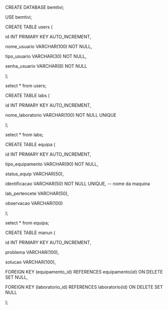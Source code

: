 

CREATE DATABASE bemtivi;


USE bemtivi;


CREATE TABLE users (

id INT PRIMARY KEY AUTO_INCREMENT, 

nome_usuario VARCHAR(100) NOT NULL, 

tipo_usuario VARCHAR(30) NOT NULL,

senha_usuario VARCHAR(8) NOT NULL 


);


select * from users;


CREATE TABLE labs ( 

id INT PRIMARY KEY AUTO_INCREMENT,

nome_laboratorio VARCHAR(100) NOT NULL UNIQUE 


);



select * from labs;


CREATE TABLE equipa ( 

id INT PRIMARY KEY AUTO_INCREMENT,

tipo_equipamento VARCHAR(90) NOT NULL, 

status_equip VARCHAR(50), 

identificacao VARCHAR(50) NOT NULL UNIQUE, -- nome da maquina

lab_pertencete VARCHAR(50),

observacao VARCHAR(100) 


);

select * from equipa;

CREATE TABLE manun (

id INT PRIMARY KEY AUTO_INCREMENT,

problema VARCHAR(100),

solucao VARCHAR(100),

FOREIGN KEY (equipamento_id) REFERENCES equipamento(id) ON DELETE SET NULL,

FOREIGN KEY (laboratorio_id) REFERENCES laboratorio(id) ON DELETE SET NULL 


);
